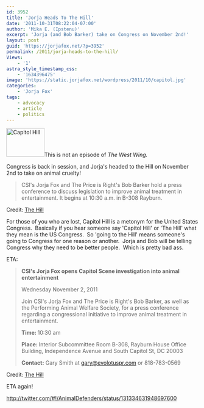 ```yaml
---
id: 3952
title: 'Jorja Heads To The Hill'
date: '2011-10-31T08:22:04-07:00'
author: 'Mika E. (Ipstenu)'
excerpt: 'Jorja (and Bob Barker) take on Congress on November 2nd!'
layout: post
guid: 'https://jorjafox.net/?p=3952'
permalink: /2011/jorja-heads-to-the-hill/
Views:
    - '1'
astra_style_timestamp_css:
    - '1634396475'
image: 'https://static.jorjafox.net/wordpress/2011/10/capitol.jpg'
categories:
    - 'Jorja Fox'
tags:
    - advocacy
    - article
    - politics
---
```


<a href="//static.jorjafox.net/wordpress/2011/10/capitol.jpg"><img class="alignleft size-thumbnail wp-image-3953" title="Capitol Hill" src="//static.jorjafox.net/wordpress/2011/10/capitol-210x140.jpg" alt="Capitol Hill" width="100" height="75" /></a>This is not an episode of <em>The West Wing.</em>

Congress is back in session, and Jorja's headed to the Hill on November 2nd to take on animal cruelty!
<blockquote>CSI's Jorja Fox and The Price is Right's Bob Barker hold a press conference to discuss legislation to improve animal treatment in entertainment. It begins at 10:30 a.m. in B-308 Rayburn.</blockquote>
Credit: <a href="http://thehill.com/homenews/news/190633-the-week-ahead-all-about-the-economy">The Hill</a>

For those of you who are lost, Capitol Hill is a metonym for the United States Congress.  Basically if you hear someone say 'Capitol Hill' or 'The Hill' what they mean is the US Congress.  So 'going to the Hill' means someone's going to Congress for one reason or another.  Jorja and Bob will be telling Congress why they need to be better people.  Which is pretty bad ass.

ETA:
<blockquote><strong>CSI's Jorja Fox opens Capitol Scene investigation into animal entertainment</strong>

Wednesday November 2, 2011

Join CSI's Jorja Fox and The Price is Right's Bob Barker, as well as the Performing Animal Welfare Society, for a press conference regarding a congressional initiative to improve animal treatment in entertainment.

<strong>Time: </strong>10:30 am

<strong>Place: </strong>Interior Subcommittee Room B-308, Rayburn House Office Building, Independence Avenue and South Capitol St, DC 20003

<strong>Contact:</strong> Gary Smith at <a href="mailto:gary@evolotuspr.com">gary@evolotuspr.com</a> or 818-783-0569</blockquote>
Credit: <a href="http://washingtonscene.thehill.com/calendar/events/12687-csis-jorja-fox-opens-capitol-scene-investigation-into-animal-entertainment#.Tq3_dj_DL80.twitter">The Hill</a>

ETA again!

http://twitter.com/#!/AnimalDefenders/status/131334631948697600
